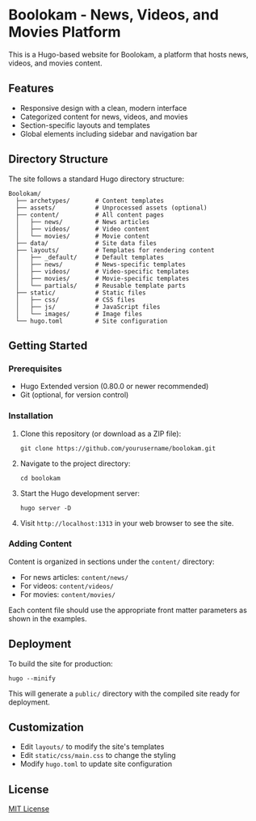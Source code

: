 # Boolokam - News, Videos, and Movies Platform

This is a Hugo-based website for Boolokam, a platform that hosts news, videos, and movies content.

## Features

- Responsive design with a clean, modern interface
- Categorized content for news, videos, and movies
- Section-specific layouts and templates
- Global elements including sidebar and navigation bar

## Directory Structure

The site follows a standard Hugo directory structure:

```
Boolokam/
  ├── archetypes/       # Content templates
  ├── assets/           # Unprocessed assets (optional)
  ├── content/          # All content pages
  │   ├── news/         # News articles
  │   ├── videos/       # Video content
  │   └── movies/       # Movie content
  ├── data/             # Site data files
  ├── layouts/          # Templates for rendering content
  │   ├── _default/     # Default templates
  │   ├── news/         # News-specific templates
  │   ├── videos/       # Video-specific templates
  │   ├── movies/       # Movie-specific templates
  │   └── partials/     # Reusable template parts
  ├── static/           # Static files
  │   ├── css/          # CSS files
  │   ├── js/           # JavaScript files
  │   └── images/       # Image files
  └── hugo.toml         # Site configuration
```

## Getting Started

### Prerequisites

- Hugo Extended version (0.80.0 or newer recommended)
- Git (optional, for version control)

### Installation

1. Clone this repository (or download as a ZIP file):
   ```
   git clone https://github.com/yourusername/boolokam.git
   ```

2. Navigate to the project directory:
   ```
   cd boolokam
   ```

3. Start the Hugo development server:
   ```
   hugo server -D
   ```

4. Visit `http://localhost:1313` in your web browser to see the site.

### Adding Content

Content is organized in sections under the `content/` directory:

- For news articles: `content/news/`
- For videos: `content/videos/`
- For movies: `content/movies/`

Each content file should use the appropriate front matter parameters as shown in the examples.

## Deployment

To build the site for production:

```
hugo --minify
```

This will generate a `public/` directory with the compiled site ready for deployment.

## Customization

- Edit `layouts/` to modify the site's templates
- Edit `static/css/main.css` to change the styling
- Modify `hugo.toml` to update site configuration

## License

[MIT License](LICENSE) 
